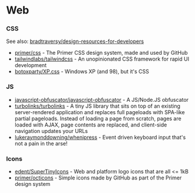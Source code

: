 # Web

### CSS

See also: [bradtraversy/design-resources-for-developers](https://github.com/bradtraversy/design-resources-for-developers)

* [primer/css](https://github.com/primer/css) - The Primer CSS design system, made and used by GitHub
* [tailwindlabs/tailwindcss](https://github.com/tailwindlabs/tailwindcss) - An unopinionated CSS framework for rapid UI development
* [botoxparty/XP.css](https://github.com/botoxparty/XP.css) - Windows XP (and 98), but it's CSS

### JS

* [javascript-obfuscator/javascript-obfuscator](https://github.com/javascript-obfuscator/javascript-obfuscator) - A JS/Node.JS obfuscator
* [turbolinks/turbolinks](https://github.com/turbolinks/turbolinks) - A tiny JS library that sits on top of an existing server-rendered application and replaces full pageloads with SPA-like partial pageloads. Instead of loading a page  from scratch, pages are loaded with AJAX, page contents are replaced,  and client-side navigation updates your URLs
* [lukeraymonddowning/whenipress](https://github.com/lukeraymonddowning/whenipress) - Event driven keyboard input that's not a pain in the arse!

### Icons

* [edent/SuperTinyIcons](https://github.com/edent/SuperTinyIcons) - Web and platform logo icons that are all <= 1kB
* [primer/octicons](https://github.com/primer/octicons) - Simple icons made by GitHub as part of the Primer design system
